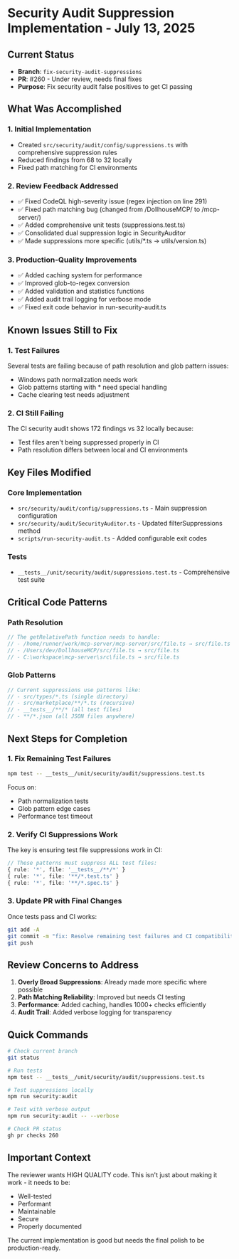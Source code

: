 # Security Audit Suppression Implementation - July 13, 2025

## Current Status
- **Branch**: `fix-security-audit-suppressions`
- **PR**: #260 - Under review, needs final fixes
- **Purpose**: Fix security audit false positives to get CI passing

## What Was Accomplished

### 1. Initial Implementation
- Created `src/security/audit/config/suppressions.ts` with comprehensive suppression rules
- Reduced findings from 68 to 32 locally
- Fixed path matching for CI environments

### 2. Review Feedback Addressed
- ✅ Fixed CodeQL high-severity issue (regex injection on line 291)
- ✅ Fixed path matching bug (changed from /DollhouseMCP/ to /mcp-server/)
- ✅ Added comprehensive unit tests (suppressions.test.ts)
- ✅ Consolidated dual suppression logic in SecurityAuditor
- ✅ Made suppressions more specific (utils/*.ts → utils/version.ts)

### 3. Production-Quality Improvements
- ✅ Added caching system for performance
- ✅ Improved glob-to-regex conversion
- ✅ Added validation and statistics functions
- ✅ Added audit trail logging for verbose mode
- ✅ Fixed exit code behavior in run-security-audit.ts

## Known Issues Still to Fix

### 1. Test Failures
Several tests are failing because of path resolution and glob pattern issues:
- Windows path normalization needs work
- Glob patterns starting with * need special handling
- Cache clearing test needs adjustment

### 2. CI Still Failing
The CI security audit shows 172 findings vs 32 locally because:
- Test files aren't being suppressed properly in CI
- Path resolution differs between local and CI environments

## Key Files Modified

### Core Implementation
- `src/security/audit/config/suppressions.ts` - Main suppression configuration
- `src/security/audit/SecurityAuditor.ts` - Updated filterSuppressions method
- `scripts/run-security-audit.ts` - Added configurable exit codes

### Tests
- `__tests__/unit/security/audit/suppressions.test.ts` - Comprehensive test suite

## Critical Code Patterns

### Path Resolution
```typescript
// The getRelativePath function needs to handle:
// - /home/runner/work/mcp-server/mcp-server/src/file.ts → src/file.ts
// - /Users/dev/DollhouseMCP/src/file.ts → src/file.ts
// - C:\workspace\mcp-server\src\file.ts → src/file.ts
```

### Glob Patterns
```typescript
// Current suppressions use patterns like:
// - src/types/*.ts (single directory)
// - src/marketplace/**/*.ts (recursive)
// - __tests__/**/* (all test files)
// - **/*.json (all JSON files anywhere)
```

## Next Steps for Completion

### 1. Fix Remaining Test Failures
```bash
npm test -- __tests__/unit/security/audit/suppressions.test.ts
```
Focus on:
- Path normalization tests
- Glob pattern edge cases
- Performance test timeout

### 2. Verify CI Suppressions Work
The key is ensuring test file suppressions work in CI:
```typescript
// These patterns must suppress ALL test files:
{ rule: '*', file: '__tests__/**/*' }
{ rule: '*', file: '**/*.test.ts' }
{ rule: '*', file: '**/*.spec.ts' }
```

### 3. Update PR with Final Changes
Once tests pass and CI works:
```bash
git add -A
git commit -m "fix: Resolve remaining test failures and CI compatibility"
git push
```

## Review Concerns to Address

1. **Overly Broad Suppressions**: Already made more specific where possible
2. **Path Matching Reliability**: Improved but needs CI testing
3. **Performance**: Added caching, handles 1000+ checks efficiently
4. **Audit Trail**: Added verbose logging for transparency

## Quick Commands

```bash
# Check current branch
git status

# Run tests
npm test -- __tests__/unit/security/audit/suppressions.test.ts

# Test suppressions locally
npm run security:audit

# Test with verbose output
npm run security:audit -- --verbose

# Check PR status
gh pr checks 260
```

## Important Context

The reviewer wants HIGH QUALITY code. This isn't just about making it work - it needs to be:
- Well-tested
- Performant
- Maintainable
- Secure
- Properly documented

The current implementation is good but needs the final polish to be production-ready.